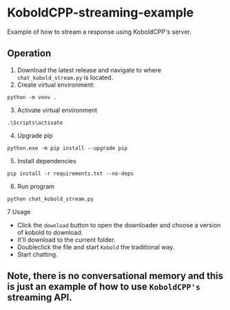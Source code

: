 # KoboldCPP-streaming-example
Example of how to stream a response using KoboldCPP's server.

## Operation

1) Download the latest release and navigate to where ```chat_kobold_stream.py``` is located.
2) Create virtual environment:
```
python -m venv .
```
3) Activate virtual environment

```
.\Scripts\activate
```
4) Upgrade pip
```
python.exe -m pip install --upgrade pip
```
5) Install dependencies
```
pip install -r requirements.txt --no-deps
```
6) Run program
```
python chat_kobold_stream.py
```
7 Usage
- Click the ```download``` button to open the downloader and choose a version of kobold to download.
- It'll download to the current folder.
- Doubleclick the file and start ```Kobold``` the traditional way.
- Start chatting.

## Note, there is no conversational memory and this is just an example of how to use ```KoboldCPP's``` streaming API.
